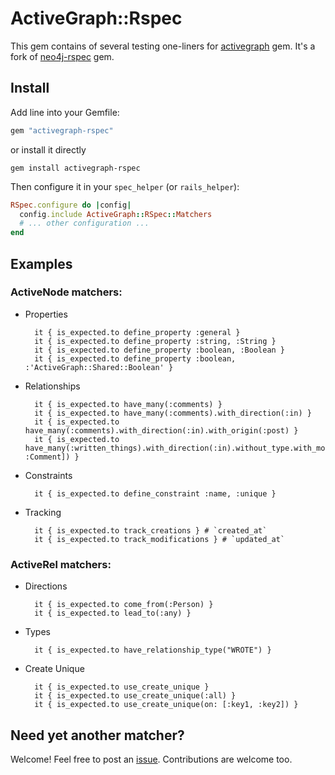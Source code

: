 # ActiveGraph::Rspec

This gem contains of several testing one-liners for [activegraph](https://github.com/neo4jrb/activegraph) gem.
It's a fork of [neo4j-rspec](https://github.com/sineed/neo4j-rspec) gem.

## Install

Add line into your Gemfile:
```ruby
gem "activegraph-rspec"
```
or install it directly

```
gem install activegraph-rspec
```

Then configure it in your `spec_helper` (or `rails_helper`):

```ruby
RSpec.configure do |config|
  config.include ActiveGraph::RSpec::Matchers
  # ... other configuration ...
end
```

## Examples

### ActiveNode matchers:

- Properties

        it { is_expected.to define_property :general }
        it { is_expected.to define_property :string, :String }
        it { is_expected.to define_property :boolean, :Boolean }
        it { is_expected.to define_property :boolean, :'ActiveGraph::Shared::Boolean' }
- Relationships

        it { is_expected.to have_many(:comments) }
        it { is_expected.to have_many(:comments).with_direction(:in) }
        it { is_expected.to have_many(:comments).with_direction(:in).with_origin(:post) }
        it { is_expected.to have_many(:written_things).with_direction(:in).without_type.with_model_class([:Post, :Comment]) }
- Constraints

        it { is_expected.to define_constraint :name, :unique }
- Tracking

        it { is_expected.to track_creations } # `created_at`
        it { is_expected.to track_modifications } # `updated_at`


### ActiveRel matchers:

- Directions

        it { is_expected.to come_from(:Person) }
        it { is_expected.to lead_to(:any) }
- Types

        it { is_expected.to have_relationship_type("WROTE") }

- Create Unique

        it { is_expected.to use_create_unique }
        it { is_expected.to use_create_unique(:all) }
        it { is_expected.to use_create_unique(on: [:key1, :key2]) }


## Need yet another matcher?

Welcome! Feel free to post an [issue](https://github.com/systems-engineering/activegraph-rspec/issues/new). Contributions are welcome too.
